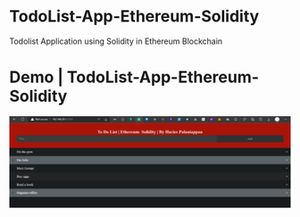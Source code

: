 # TodoList-App-Ethereum-Solidity
Todolist Application using Solidity in Ethereum Blockchain

# Demo | TodoList-App-Ethereum-Solidity
![](https://github.com/haries-dev/TodoList-App-Ethereum-Solidity/blob/main/eth-todo-list.png)
